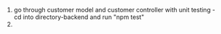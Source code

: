 1. go through customer model and customer controller with unit testing
        - cd into directory-backend and run "npm test"
2. 